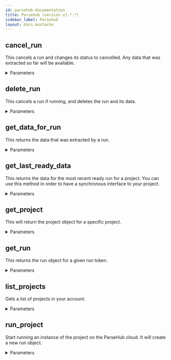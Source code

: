 ```yaml
---
id: parsehub-documentation
title: Parsehub (version v1.*.*)
sidebar_label: Parsehub
layout: docs.mustache
---
```


## cancel_run

This cancels a run and changes its status to cancelled. Any data that was extracted so far will be available.

<details><summary>Parameters</summary>

#### run_token (required)

**Type:** string

</details>

## delete_run

This cancels a run if running, and deletes the run and its data.

<details><summary>Parameters</summary>

#### run_token (required)

**Type:** string

</details>

## get_data_for_run

This returns the data that was extracted by a run.

<details><summary>Parameters</summary>

#### run_token (required)

**Type:** string

#### format

The format that you would like to get the data in.

**Type:** string

**Potential values:** csv, json

</details>

## get_last_ready_data

This returns the data for the most recent ready run for a project. You can use this method in order to have a synchronous interface to your project.

<details><summary>Parameters</summary>

#### project_token (required)

**Type:** string

#### format

The format that you would like to get the data in.

**Type:** string

**Potential values:** csv, json

</details>

## get_project

This will return the project object for a specific project.

<details><summary>Parameters</summary>

#### project_token (required)

**Type:** string

#### include_options

Includes the "options_json" key in the result returned. For performance reasons, we exclude this key by default.

**Type:** boolean

#### offset

**Type:** integer

</details>

## get_run

This returns the run object for a given run token.

<details><summary>Parameters</summary>

#### run_token (required)

**Type:** string

</details>

## list_projects

Gets a list of projects in your account.

<details><summary>Parameters</summary>

#### include_options

Includes the "options_json" key in the result returned. For performance reasons, we exclude this key by default.

**Type:** boolean

#### limit

Specifies how many entries will be returned in projects. Accepts values between 1 and 20 inclusively. Defaults to 20.

**Type:** integer

#### offset

**Type:** integer

</details>

## run_project

Start running an instance of the project on the ParseHub cloud. It will create a new run object.

<details><summary>Parameters</summary>

#### project_token (required)

**Type:** string

#### send_email

If set to anything other than 0, send an email when the run either completes successfully or fails due to an error. Defaults to 0.

**Type:** integer

#### start_template

The template to start running with. Defaults to the projects’s start_template (inside the options_json).

**Type:** string

#### start_url

The url to start running on. Defaults to the project’s start_site.

**Type:** string

#### start_value_override

The starting global scope for this run. This can be used to pass parameters to your run. For example, you can pass {"query": "San Francisco"} to use the query somewhere in your run. Defaults to the project’s start_value.

**Type:** string

</details>

